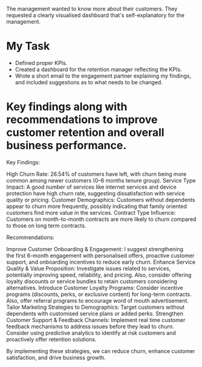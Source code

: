 The management wanted to know more about their customers. They requested a clearly visualised dashboard that's self-explanatory for the management.

# My Task
* Defined proper KPIs.
* Created a dashboard for the retention manager reflecting the KPIs.
* Wrote a short email to the engagement partner explaining my findings, and included suggestions as to what needs to be changed.


# Key findings along with recommendations to improve customer retention and overall business performance.

Key Findings:

High Churn Rate: 26.54% of customers have left, with churn being more common among newer customers (0–6 months tenure group).
Service Type Impact: A good number of services like internet services and device protection have high churn rate, suggesting dissatisfaction with service quality or pricing.
Customer Demographics: Customers without dependents appear to churn more frequently, possibly indicating that family oriented customers find more value in the services.
Contract Type Influence: Customers on month-to-month contracts are more likely to churn compared to those on long term contracts.

Recommendations:

Improve Customer Onboarding & Engagement: I suggest strengthening the first 6-month engagement with personalised offers, proactive customer support, and onboarding incentives to reduce early churn.
Enhance Service Quality & Value Proposition: Investigate issues related to services, potentially improving speed, reliability, and pricing. Also, consider offering loyalty discounts or service bundles to retain customers considering alternatives.
Introduce Customer Loyalty Programs: Consider incentive programs (discounts, perks, or exclusive content) for long-term contracts. Also, offer referral programs to encourage word of mouth advertisement.
Tailor Marketing Strategies to Demographics: Target customers without dependents with customised service plans or added perks.
Strengthen Customer Support & Feedback Channels: Implement real time customer feedback mechanisms to address issues before they lead to churn. Consider using predictive analytics to identify at risk customers and proactively offer retention solutions.

By implementing these strategies, we can reduce churn, enhance customer satisfaction, and drive business growth.
